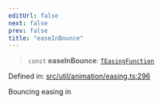 ```yaml
---
editUrl: false
next: false
prev: false
title: "easeInBounce"
---
```


> `const` **easeInBounce**: [`TEasingFunction`](/api/fabric/namespaces/util/type-aliases/teasingfunction/)

Defined in: [src/util/animation/easing.ts:296](https://github.com/fabricjs/fabric.js/blob/e114448a1bce9b68a3e1bba337bc0c83a35c1aa5/src/util/animation/easing.ts#L296)

Bouncing easing in

